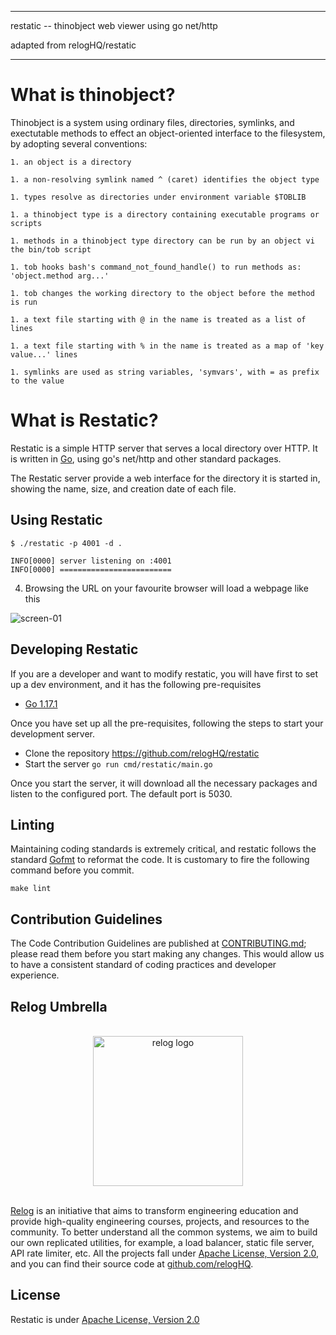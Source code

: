 ---------------------------------------

restatic -- thinobject web viewer using go net/http

adapted from relogHQ/restatic

---------------------------------------

#  What is thinobject?

Thinobject is a system using ordinary files, directories, symlinks, and exectutable
methods to effect an object-oriented interface to the filesystem, by adopting several
conventions:

    1. an object is a directory

    1. a non-resolving symlink named ^ (caret) identifies the object type

    1. types resolve as directories under environment variable $TOBLIB 

    1. a thinobject type is a directory containing executable programs or scripts

    1. methods in a thinobject type directory can be run by an object vi the bin/tob script

    1. tob hooks bash's command_not_found_handle() to run methods as: 'object.method arg...'

    1. tob changes the working directory to the object before the method is run

    1. a text file starting with @ in the name is treated as a list of lines

    1. a text file starting with % in the name is treated as a map of 'key value...' lines

    1. symlinks are used as string variables, 'symvars', with = as prefix to the value

#  What is Restatic?

Restatic is a simple HTTP server that serves a local directory over HTTP. It is written in
[Go](https://golang.org/), using go's net/http and other standard packages.

The Restatic server provide a web interface for the directory it is started in, showing the
name, size, and creation date of each file.

##  Using Restatic

```
$ ./restatic -p 4001 -d .

INFO[0000] server listening on :4001  
INFO[0000] =========================
```

 4. Browsing the URL on your favourite browser will load a webpage like this

![screen-01](https://user-images.githubusercontent.com/4745789/135251623-f8ea8024-75b7-4150-a869-26135212822d.PNG)

##  Developing Restatic

If you are a developer and want to modify restatic, you will have first to set up a dev environment, and it has the following pre-requisites

- [Go 1.17.1](https://golang.org/)

Once you have set up all the pre-requisites, following the steps to start your development server.

- Clone the repository https://github.com/relogHQ/restatic
- Start the server `go run cmd/restatic/main.go`

Once you start the server, it will download all the necessary packages and listen to the configured port. The default port is 5030.

##  Linting

Maintaining coding standards is extremely critical, and restatic follows the standard [Gofmt](https://pkg.go.dev/cmd/gofmt) to reformat the code. It is customary to fire the following command before you commit.

```
make lint
```

##  Contribution Guidelines

The Code Contribution Guidelines are published at [CONTRIBUTING.md](https://github.com/relogHQ/restatic/blob/master/CONTRIBUTING.md); please read them before you start making any changes. This would allow us to have a consistent standard of coding practices and developer experience.

##  Relog Umbrella
<div align="center">
<br />
<img  width="240"  src="https://user-images.githubusercontent.com/4745789/133601178-711aa4eb-f836-4e93-a554-22006648f75f.png" align="center"  alt="relog logo" />
<br />
<br />
</div>

[Relog](https://relog.in) is an initiative that aims to transform engineering education and provide high-quality engineering courses, projects, and resources to the community. To better understand all the common systems, we aim to build our own replicated utilities, for example, a load balancer, static file server, API rate limiter, etc. All the projects fall under [Apache License, Version 2.0](http://www.apache.org/licenses/LICENSE-2.0), and you can find their source code at [github.com/relogHQ](https://github.com/relogHQ).

##  License
Restatic is under [Apache License, Version 2.0](http://www.apache.org/licenses/LICENSE-2.0)
